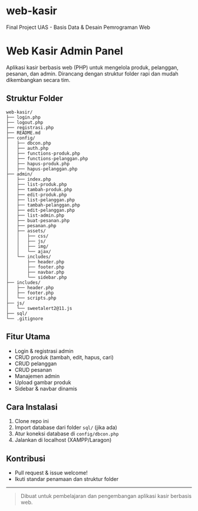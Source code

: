 # web-kasir
Final Project UAS - Basis Data &amp; Desain Pemrograman Web

# Web Kasir Admin Panel

Aplikasi kasir berbasis web (PHP) untuk mengelola produk, pelanggan, pesanan, dan admin. Dirancang dengan struktur folder rapi dan mudah dikembangkan secara tim.

## Struktur Folder

```
web-kasir/
├── login.php
├── logout.php
├── registrasi.php
├── README.md
├── config/
│   ├── dbcon.php
│   ├── auth.php
│   ├── functions-produk.php
│   ├── functions-pelanggan.php
│   ├── hapus-produk.php
│   ├── hapus-pelanggan.php
├── admin/
│   ├── index.php
│   ├── list-produk.php
│   ├── tambah-produk.php
│   ├── edit-produk.php
│   ├── list-pelanggan.php
│   ├── tambah-pelanggan.php
│   ├── edit-pelanggan.php
│   ├── list-admin.php
│   ├── buat-pesanan.php
│   ├── pesanan.php
│   ├── assets/
│   │   ├── css/
│   │   ├── js/
│   │   ├── img/
│   │   └── ajax/
│   └── includes/
│       ├── header.php
│       ├── footer.php
│       ├── navbar.php
│       └── sidebar.php
├── includes/
│   ├── header.php
│   ├── footer.php
│   └── scripts.php
├── js/
│   └── sweetalert2@11.js
├── sql/
└── .gitignore
```

## Fitur Utama
- Login & registrasi admin
- CRUD produk (tambah, edit, hapus, cari)
- CRUD pelanggan
- CRUD pesanan
- Manajemen admin
- Upload gambar produk
- Sidebar & navbar dinamis

## Cara Instalasi
1. Clone repo ini
2. Import database dari folder `sql/` (jika ada)
3. Atur koneksi database di `config/dbcon.php`
4. Jalankan di localhost (XAMPP/Laragon)

## Kontribusi
- Pull request & issue welcome!
- Ikuti standar penamaan dan struktur folder

---

> Dibuat untuk pembelajaran dan pengembangan aplikasi kasir berbasis web.
